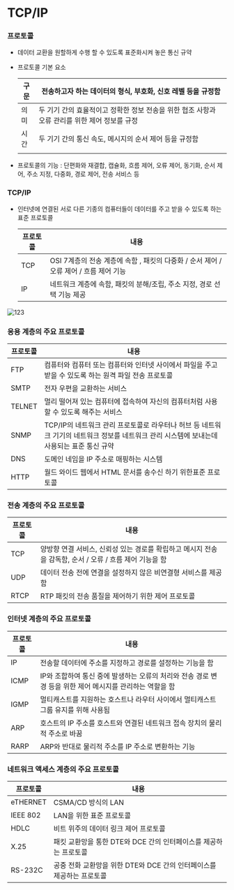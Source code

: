 # TCP/IP

### 프로토콜

- 데이터 교환을 원할하게 수행 할 수 있도록 표준화시켜 놓은 통신 규약

- 프로토콜 기본 요소

  | 구문 | 전송하고자 하는 데이터의 형식, 부호화, 신호 레벨 등을 규정함 |
  | ---- | ------------------------------------------------------------ |
  | 의미 | 두 기기 간의 효율적이고 정확한 정보 전송을 위한 협조 사항과 오류 관리를 위한 제어 정보를 규정 |
  | 시간 | 두 기기 간의 통신 속도, 메시지의 순서 제어 등을 규정함       |
  |      |                                                              |

- 프로토콜의 기능 : 단편화와 재결합, 캡슐화, 흐름 제어, 오류 제어, 동기화, 순서 제어, 주소 지정, 다중화, 경로 제어, 전송 서비스 등



### TCP/IP

- 인터넷에 연결된 서로 다른 기종의 컴퓨터들이 데이터를 주고 받을 수 있도록 하는 표준 프로토콜

  | 프로토콜 | 내용                                                         |
  | -------- | ------------------------------------------------------------ |
  | TCP      | OSI 7계층의 전송 계층에 속함 , 패킷의 다중화 / 순서 제어 / 오류 제어 / 흐름 제어 기능 |
  | IP       | 네트워크 계층에 속함, 패킷의 분해/조립, 주소 지정, 경로 선택 기능 제공 |

![123](C:\Users\user\Desktop\123.png)



### 응용 계층의 주요 프로토콜

| 프로토콜 | 내용                                                         |
| -------- | ------------------------------------------------------------ |
| FTP      | 컴퓨터와 컴퓨터 또는 컴퓨터와 인터넷 사이에서 파일을 주고 받을 수 있도록 하는 원격 파일 전송 프로토콜 |
| SMTP     | 전자 우편을 교환하는 서비스                                  |
| TELNET   | 멀리 떨어져 있는 컴퓨터에 접속하여 자신의 컴퓨터처럼 사용 할 수 있도록 해주는 서비스 |
| SNMP     | TCP/IP의 네트워크 관리 프로토콜로 라우터나 허브 등 네트워크 기기의 네트워크 정보를 네트워크 관리 시스템에 보내는데 사용되는 표준 통신 규약 |
| DNS      | 도메인 네임을 IP 주소로 매핑하는 시스템                      |
| HTTP     | 월드 와이드 웹에서 HTML 문서를 송수신 하기 위한표준 프로토콜 |



### 전송 계층의 주요 프로토콜

| 프로토콜 | 내용                                                         |
| -------- | ------------------------------------------------------------ |
| TCP      | 양방향 연결 서비스, 신뢰성 있는 경로를 확립하고 메시지 전송을 감독함, 순서 / 오류 / 흐름 제어 기능을 함 |
| UDP      | 데이터 전송 전에 연결을 설정하지 않은 비연결형 서비스를 제공함 |
| RTCP     | RTP 패킷의 전송 품질을 제어하기 위한 제어 프로토콜           |



### 인터넷 계층의 주요 프로토콜

| 프로토콜 | 내용                                                         |
| -------- | ------------------------------------------------------------ |
| IP       | 전송할 데이터에 주소를 지정하고 경로를 설정하는 기능을 함    |
| ICMP     | IP와 조합하여 통신 중에 발생하는 오류의 처리와 전송 경로 변경 등을 위한 제어 메시지를 관리하는 역할을 함 |
| IGMP     | 멀티캐스트를 지원하는 호스트나 라우터 사이에서 멀티캐스트 그룹 유지를 위해 사용됨 |
| ARP      | 호스트의 IP 주소를 호스트와 연결된 네트워크 접속 장치의 물리적 주소로 바꿈 |
| RARP     | ARP와 반대로 물리적 주소를 IP 주소로 변환하는 기능           |



### 네트워크 액세스 계층의 주요 프로토콜

| 프로토콜 | 내용                                                         |
| -------- | ------------------------------------------------------------ |
| eTHERNET | CSMA/CD 방식의 LAN                                           |
| IEEE 802 | LAN을 위한 표준 프로토콜                                     |
| HDLC     | 비트 위주의 데이터 링크 제어 프로토콜                        |
| X.25     | 패킷 교환망을 통한 DTE와 DCE 간의 인터페이스를 제공하는 프로토콜 |
| RS-232C  | 공중 전화 교환망을 위한 DTE와 DCE 간의 인터페이스를 제공하는 프로토콜 |


